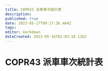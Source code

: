 ```yaml
---
title: COPR43 派車車次統計表
description: 
published: true
date: 2023-05-17T09:17:26.464Z
tags: 
editor: markdown
dateCreated: 2023-05-16T02:03:18.126Z
---
```


# COPR43 派車車次統計表

